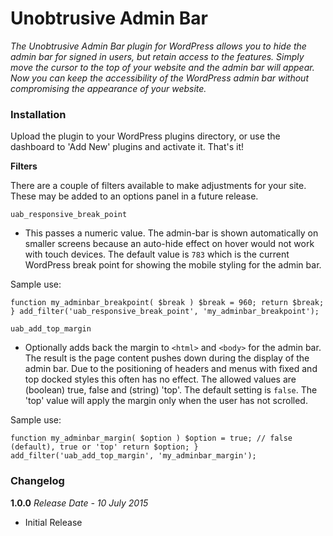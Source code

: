 # Unobtrusive Admin Bar

_The Unobtrusive Admin Bar plugin for WordPress allows you to hide the admin bar for signed in users, but retain access to the features. Simply move the cursor to the top of your website and the admin bar will appear. Now you can keep the accessibility of the WordPress admin bar without compromising the appearance of your website._

### Installation

Upload the plugin to your WordPress plugins directory, or use the dashboard to 'Add New' plugins and activate it. That's it!

**Filters**

There are a couple of filters available to make adjustments for your site. These may be added to an options panel in a future release.

`uab_responsive_break_point` 
* This passes a numeric value. The admin-bar is shown automatically on smaller screens because an auto-hide effect on hover would not work with touch devices. The default value is `783` which is the current WordPress break point for showing the mobile styling for the admin bar.

Sample use:

`function my_adminbar_breakpoint( $break )
	$break = 960;
	return $break;
}
add_filter('uab_responsive_break_point', 'my_adminbar_breakpoint');`

`uab_add_top_margin`
* Optionally adds back the margin to `<html>` and `<body>` for the admin bar. The result is the page content pushes down during the display of the admin bar. Due to the positioning of headers and menus with fixed and top docked styles this often has no effect. The allowed values are (boolean) true, false and (string) 'top'. The default setting is `false`. The 'top' value will apply the margin only when the user has not scrolled.

Sample use:

`function my_adminbar_margin( $option )
	$option = true; // false (default), true or 'top'
	return $option;
}
add_filter('uab_add_top_margin', 'my_adminbar_margin');`

### Changelog

**1.0.0**
*Release Date - 10 July 2015*
* Initial Release
